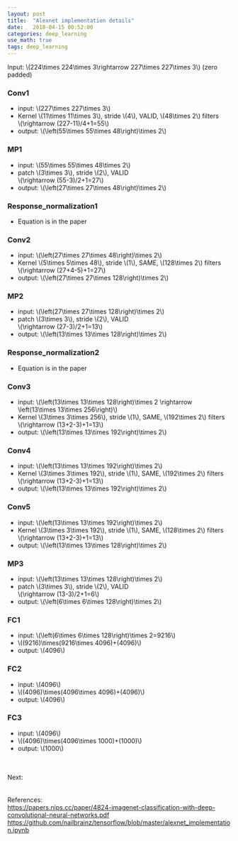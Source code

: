 ```yaml
---
layout: post
title:  "Alexnet implementation details"
date:   2018-04-15 00:52:00
categories: deep_learning
use_math: true
tags: deep_learning 
---
```


Input: \\(224\times 224\times 3\rightarrow 227\times 227\times 3\\) (zero padded)

### Conv1
* input: \\(227\times 227\times 3\\)
* Kernel \\(11\times 11\times 3\\), stride \\(4\\), VALID, \\(48\times 2\\) filters  
 \\(\rightarrow (227-11)/4+1=55\\)
* output: \\(\left(55\times 55\times 48\right)\times 2\\)

### MP1
* input: \\(55\times 55\times 48\times 2\\)
* patch \\(3\times 3\\), stride \\(2\\), VALID  
\\(\rightarrow (55-3)/2+1=27\\)
* output: \\(\left(27\times 27\times 48\right)\times 2\\)

### Response_normalization1
* Equation is in the paper


### Conv2

* input: \\(\left(27\times 27\times 48\right)\times 2\\)
* Kernel \\(5\times 5\times 48\\), stride \\(1\\), SAME, \\(128\times 2\\) filters  
\\(\rightarrow (27+4-5)+1=27\\)
* output: \\(\left(27\times 27\times 128\right)\times 2\\)

### MP2
* input: \\(\left(27\times 27\times 128\right)\times 2\\)
* patch \\(3\times 3\\), stride \\(2\\), VALID  
\\(\rightarrow (27-3)/2+1=13\\)
* output: \\(\left(13\times 13\times 128\right)\times 2\\)

### Response_normalization2
* Equation is in the paper


### Conv3
* input: \\(\left(13\times 13\times 128\right)\times 2 \rightarrow  \left(13\times 13\times 256\right)\\)
* Kernel \\(3\times 3\times 256\\), stride \\(1\\), SAME, \\(192\times 2\\) filters  
\\(\rightarrow (13+2-3)+1=13\\)
* output: \\(\left(13\times 13\times 192\right)\times 2\\)


### Conv4
* input: \\(\left(13\times 13\times 192\right)\times 2\\)
* Kernel \\(3\times 3\times 192\\), stride \\(1\\), SAME, \\(192\times 2\\) filters  
\\(\rightarrow (13+2-3)+1=13\\)
* output: \\(\left(13\times 13\times 192\right)\times 2\\)


### Conv5
* input: \\(\left(13\times 13\times 192\right)\times 2\\)
* Kernel \\(3\times 3\times 192\\), stride \\(1\\), SAME, \\(128\times 2\\) filters  
\\(\rightarrow (13+2-3)+1=13\\)
* output: \\(\left(13\times 13\times 128\right)\times 2\\)


### MP3

* input: \\(\left(13\times 13\times 128\right)\times 2\\)
* patch \\(3\times 3\\), stride \\(2\\), VALID  
\\(\rightarrow (13-3)/2+1=6\\)
* output: \\(\left(6\times 6\times 128\right)\times 2\\)


### FC1

* input: \\(\left(6\times 6\times 128\right)\times 2=9216\\)
* \\((9216)\times(9216\times 4096)+(4096)\\)
* output: \\(4096\\)


### FC2
* input: \\(4096\\)
* \\((4096)\times(4096\times 4096)+(4096)\\)
* output: \\(4096\\)


### FC3

* input: \\(4096\\)
* \\((4096)\times(4096\times 1000)+(1000)\\)
* output: \\(1000\\)

<br/><br/>
Next:  
<br/><br/>
References:  
<a href="https://papers.nips.cc/paper/4824-imagenet-classification-with-deep-convolutional-neural-networks.pdf/" target="_blank">https://papers.nips.cc/paper/4824-imagenet-classification-with-deep-convolutional-neural-networks.pdf</a>
<a href="https://github.com/nailbrainz/tensorflow/blob/master/alexnet_implementation.ipynb" target="_blank">https://github.com/nailbrainz/tensorflow/blob/master/alexnet_implementation.ipynb</a>

